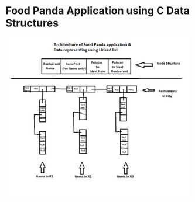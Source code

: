 # Food Panda Application using C Data Structures
![Architecture](asserts/foodpanda-implimentaion-architechure.png)

